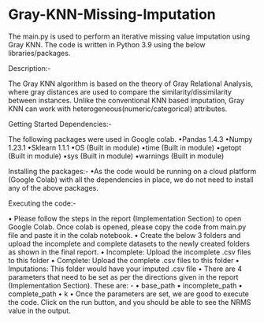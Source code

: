 # Gray-KNN-Missing-Imputation
The main.py is used to perform an iterative missing value imputation using Gray KNN. The code is written in Python 3.9 using the below libraries/packages.

Description:-
	
The Gray KNN algorithm is based on the theory of Gray Relational Analysis, where gray distances are used to compare the similarity/dissimilarity between instances. Unlike the conventional KNN based imputation, Gray KNN can work with heterogeneous(numeric/categorical) attributes.

Getting Started
Dependencies:-

The following packages were used in Google colab.
•Pandas 1.4.3
•Numpy 1.23.1
•Sklearn 1.1.1
•OS (Built in module)
•time (Built in module)
•getopt (Built in module)
•sys (Built in module)
•warnings (Built in module)

Installing the packages:-
•As the code would be running on a cloud platform (Google Colab) with all the dependencies in place, we do not need to install any of the above packages.


Executing the code:-

• Please follow the steps in the report (Implementation Section) to open Google Colab. Once colab is opened, please copy the code from main.py file and paste it in the colab notebook.
• Create the below 3 folders and upload the incomplete and complete datasets to the newly created folders as shown in the final report. 
• Incomplete: Upload the incomplete .csv files to this folder
• Complete: Upload the complete .csv files to this folder
• Imputations: This folder would have your imputed .csv file
• There are 4 parameters that need to be set as per the directions given in the report (Implementation Section). These are: -
• base_path
• incomplete_path
• complete_path
• k
• Once the parameters are set, we are good to execute the code. Click on the run button, and you should be able to see the NRMS value in the output.
